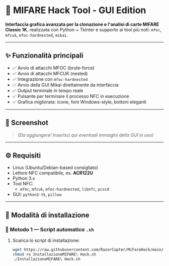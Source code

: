 # 🎴 MIFARE Hack Tool - GUI Edition

**Interfaccia grafica avanzata per la clonazione e l'analisi di carte MIFARE Classic 1K**, realizzata con Python + Tkinter e supporto ai tool più noti: `mfoc`, `mfcuk`, `mfoc-hardnested`, `mikai`.

---

## ✨ Funzionalità principali

- ✅ Avvio di attacchi MFOC (brute-force)
- ✅ Avvio di attacchi MFCUK (nested)
- ✅ Integrazione con `mfoc-hardnested`
- ✅ Avvio della GUI Mikai direttamente da interfaccia
- ✅ Output terminale in tempo reale
- ✅ Pulsante per terminare il processo NFC in esecuzione
- ✅ Grafica migliorata: icone, font Windows-style, bottoni eleganti

---

## 📸 Screenshot

> *(Da aggiungere! Inserisci qui eventuali immagini della GUI in uso)*

---

## ⚙️ Requisiti

- Linux (Ubuntu/Debian-based consigliato)
- Lettore NFC compatibile, es. **ACR122U**
- Python 3.x
- Tool NFC:
  - `mfoc`, `mfcuk`, `mfoc-hardnested`, `libnfc`, `pcscd`
- GUI: `python3-tk`, `pillow`

---

## 🧪 Modalità di installazione

### 🔧 Metodo 1 — Script automatico `.sh`

1. Scarica lo script di installazione:
   ```bash
   wget https://raw.githubusercontent.com/RazorCopter/MiFareHack/main/InstallazioneMIFARE%20Hack.sh
   chmod +x InstallazioneMIFARE\ Hack.sh
   ./InstallazioneMIFARE\ Hack.sh

